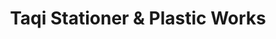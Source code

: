---
title: "Taqi Stationer & Plastic Works"
url: /karachi/taqi-stationer-and-plastic-works/
shop: office supplies
---